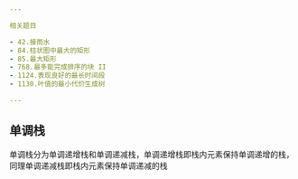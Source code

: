 ```yaml
---

相关题目

- 42.接雨水
- 84.柱状图中最大的矩形
- 85.最大矩形
- 768.最多能完成排序的块 II
- 1124.表现良好的最长时间段
- 1130.叶值的最小代价生成树

---
```


## 单调栈

单调栈分为单调递增栈和单调递减栈，单调递增栈即栈内元素保持单调递增的栈，同理单调递减栈即栈内元素保持单调递减的栈

